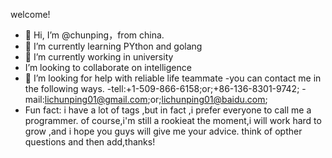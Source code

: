 welcome!
- 👋 Hi, I’m @chunping，from china.
- 🌱 I’m currently learning PYthon and golang
- 🔭 I’m currently working in university
-  I’m looking to collaborate on intelligence
- 🤔 I’m looking for help with reliable life teammate
-you can contact me in the following ways.
-tell:+1-509-866-6158;or;+86-136-8301-9742;
-mail:lichunping01@gmail.com;or;lichunping01@baidu.com;
-  Fun fact: 
i have a lot of tags ,but in fact ,i prefer everyone to call me a programmer.
of course,i'm still a rookieat the moment,i will work hard to grow ,and i hope you guys will give me  your advice.
think of opther questions and then add,thanks!
